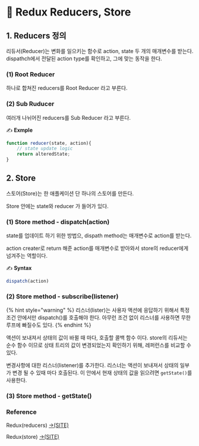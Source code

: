 # 📄 Redux Reducers, Store

## 1. Reducers 정의

리듀서\(Reducer\)는 변화를 일으키는 함수로 action, state  두 개의 매개변수를 받는다.  dispathch에서 전달된 action type를 확인하고, 그에 맞는 동작을 한다.

### \(1\) Root Reducer 

하나로 합쳐진 reducers를 Root Reducer 라고 부른다.

### \(2\) Sub Ruducer

여러개 나뉘어진 reducers를 Sub Reducer 라고 부른다.

✍ **Exmple**

```jsx
function reducer(state, action){
	// state update logic
	return alteredState;
}
```

## 2. Store

스토어\(Store\)는 한 애플케이션 단 하나의 스토어를 만든다.

Store 안에는 state와 reducer 가 들어가 있다.

### \(1\) Store method - dispatch\(action\)

state를 업데이트 하기 위한 방법으,  dispath method는 매개변수로 action를 받는다.

action creater로 return 해준 action를 매개변수로 받아와서 store의 reducer에게 넘겨주는 역할이다.

✍ **Syntax**

```jsx
dispatch(action)
```

### \(2\) Store method - subscribe\(listener\)

{% hint style="warning" %}
리스너\(lister\)는  사용자 액션에 응답하기 위해서 특정 조건 안에서만 dispatch\(\)를 호출해야 한다.  아무런 조건 없이 리스너를 사용하면 무한 루프에 빠질수도 있다. 
{% endhint %}

액션이 보내져서 상태의 값이 바뀔 때 마다, 호출할 콜백 함수 이다.  store의 리듀서는 순수 함수 이므로 상태 트리의 값이 변경되었는지 확인하기 위해, 레퍼런스를 비교할 수 있다.

변경사항에 대한 리스너\(listener\)를 추가한다. 리스너는 액션이 보내져서 상태의 일부가 변경 될 수 있때 마다 호출된다.  이 안에서 현재 상태의 값을 읽으려면  `getState()`를 사용한다.



### \(3\) Store method - getState\(\)









### Reference <a id="reference"></a>

Redux\(reducers\) [→\(SITE\)](https://redux.js.org/recipes/reducing-boilerplate#actions)

Redux\(store\) [→\(SITE\)](https://lunit.gitbook.io/redux-in-korean/api/store#undefined-5)

[﻿](https://redux.js.org/recipes/reducing-boilerplate#actions)



